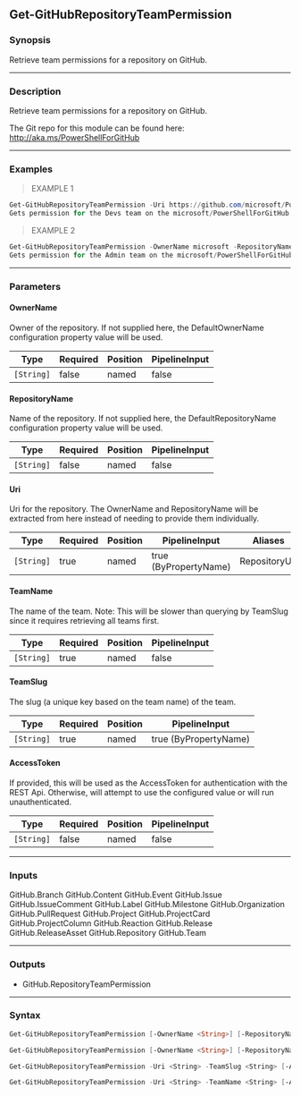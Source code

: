 Get-GitHubRepositoryTeamPermission
----------------------------------

### Synopsis
Retrieve team permissions for a repository on GitHub.

---

### Description

Retrieve team permissions for a repository on GitHub.

The Git repo for this module can be found here: http://aka.ms/PowerShellForGitHub

---

### Examples
> EXAMPLE 1

```PowerShell
Get-GitHubRepositoryTeamPermission -Uri https://github.com/microsoft/PowerShellForGitHub -TeamName Devs
Gets permission for the Devs team on the microsoft/PowerShellForGitHub repository.
```
> EXAMPLE 2

```PowerShell
Get-GitHubRepositoryTeamPermission -OwnerName microsoft -RepositoryName PowerShellForGitHub -TeamName Admins
Gets permission for the Admin team on the microsoft/PowerShellForGitHub repository.
```

---

### Parameters
#### **OwnerName**
Owner of the repository.
If not supplied here, the DefaultOwnerName configuration property value will be used.

|Type      |Required|Position|PipelineInput|
|----------|--------|--------|-------------|
|`[String]`|false   |named   |false        |

#### **RepositoryName**
Name of the repository.
If not supplied here, the DefaultRepositoryName configuration property value will be used.

|Type      |Required|Position|PipelineInput|
|----------|--------|--------|-------------|
|`[String]`|false   |named   |false        |

#### **Uri**
Uri for the repository.
The OwnerName and RepositoryName will be extracted from here instead of needing to provide
them individually.

|Type      |Required|Position|PipelineInput        |Aliases      |
|----------|--------|--------|---------------------|-------------|
|`[String]`|true    |named   |true (ByPropertyName)|RepositoryUrl|

#### **TeamName**
The name of the team.
Note: This will be slower than querying by TeamSlug since it requires retrieving
all teams first.

|Type      |Required|Position|PipelineInput|
|----------|--------|--------|-------------|
|`[String]`|true    |named   |false        |

#### **TeamSlug**
The slug (a unique key based on the team name) of the team.

|Type      |Required|Position|PipelineInput        |
|----------|--------|--------|---------------------|
|`[String]`|true    |named   |true (ByPropertyName)|

#### **AccessToken**
If provided, this will be used as the AccessToken for authentication with the
REST Api.  Otherwise, will attempt to use the configured value or will run unauthenticated.

|Type      |Required|Position|PipelineInput|
|----------|--------|--------|-------------|
|`[String]`|false   |named   |false        |

---

### Inputs
GitHub.Branch
GitHub.Content
GitHub.Event
GitHub.Issue
GitHub.IssueComment
GitHub.Label
GitHub.Milestone
GitHub.Organization
GitHub.PullRequest
GitHub.Project
GitHub.ProjectCard
GitHub.ProjectColumn
GitHub.Reaction
GitHub.Release
GitHub.ReleaseAsset
GitHub.Repository
GitHub.Team

---

### Outputs
* GitHub.RepositoryTeamPermission

---

### Syntax
```PowerShell
Get-GitHubRepositoryTeamPermission [-OwnerName <String>] [-RepositoryName <String>] -TeamName <String> [-AccessToken <String>] [<CommonParameters>]
```
```PowerShell
Get-GitHubRepositoryTeamPermission [-OwnerName <String>] [-RepositoryName <String>] -TeamSlug <String> [-AccessToken <String>] [<CommonParameters>]
```
```PowerShell
Get-GitHubRepositoryTeamPermission -Uri <String> -TeamSlug <String> [-AccessToken <String>] [<CommonParameters>]
```
```PowerShell
Get-GitHubRepositoryTeamPermission -Uri <String> -TeamName <String> [-AccessToken <String>] [<CommonParameters>]
```
